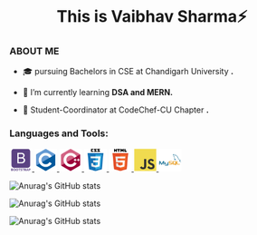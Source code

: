 <h1 align="center">This is Vaibhav Sharma⚡</h1>
<h3>ABOUT ME</h3>

- 🎓 pursuing Bachelors in CSE at Chandigarh University **.**

- 🌱 I’m currently learning **DSA and MERN.**

- 💼 Student-Coordinator at CodeChef-CU Chapter **.**


<h3 align="left">Languages and Tools:</h3>
<p align="left"> <a href="https://getbootstrap.com" target="_blank"> <img src="https://raw.githubusercontent.com/devicons/devicon/master/icons/bootstrap/bootstrap-plain-wordmark.svg" alt="bootstrap" width="40" height="40"margin="30px"/> </a> <a href="https://www.cprogramming.com/" target="_blank"> <img src="https://raw.githubusercontent.com/devicons/devicon/master/icons/c/c-original.svg" alt="c" width="40" height="40" margin="30px"/> </a> <a href="https://www.w3schools.com/cpp/" target="_blank"> <img src="https://raw.githubusercontent.com/devicons/devicon/master/icons/cplusplus/cplusplus-original.svg" alt="cplusplus" width="40" height="40" margin="30px"/> </a> <a href="https://www.w3schools.com/css/" target="_blank"> <img src="https://raw.githubusercontent.com/devicons/devicon/master/icons/css3/css3-original-wordmark.svg" alt="css3" width="40" height="40" margin="30px"/> </a> <a href="https://www.w3.org/html/" target="_blank"> <img src="https://raw.githubusercontent.com/devicons/devicon/master/icons/html5/html5-original-wordmark.svg" alt="html5" width="40" height="40" margin="30px"/> </a> <a href="https://developer.mozilla.org/en-US/docs/Web/JavaScript" target="_blank"> <img src="https://raw.githubusercontent.com/devicons/devicon/master/icons/javascript/javascript-original.svg" alt="javascript" width="40" height="40" margin="30px"/> </a> <a href="https://www.mysql.com/" target="_blank"> <img src="https://raw.githubusercontent.com/devicons/devicon/master/icons/mysql/mysql-original-wordmark.svg" alt="mysql" width="40" height="40" margin="30px"/> </a> </p>



![Anurag's GitHub stats](https://github-readme-stats.vercel.app/api?username=vaibhavsharma7221&show_icons=true&theme=dark)

![Anurag's GitHub stats](https://github-readme-stats.vercel.app/api?username=vaibhavsharma7221&count_private=true)

![Anurag's GitHub stats](https://github-readme-stats.vercel.app/api?username=vaibhavsharma7221&show_icons=true)



